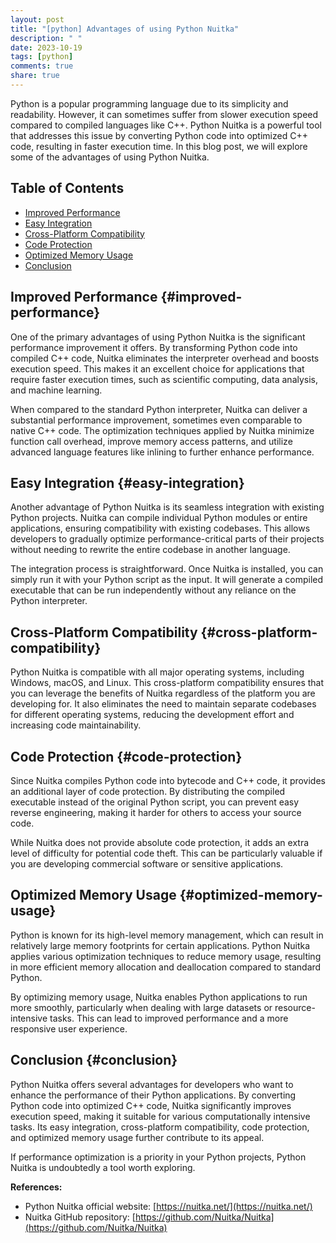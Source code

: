 ```yaml
---
layout: post
title: "[python] Advantages of using Python Nuitka"
description: " "
date: 2023-10-19
tags: [python]
comments: true
share: true
---
```


Python is a popular programming language due to its simplicity and readability. However, it can sometimes suffer from slower execution speed compared to compiled languages like C++. Python Nuitka is a powerful tool that addresses this issue by converting Python code into optimized C++ code, resulting in faster execution time. In this blog post, we will explore some of the advantages of using Python Nuitka.

## Table of Contents
- [Improved Performance](#improved-performance)
- [Easy Integration](#easy-integration)
- [Cross-Platform Compatibility](#cross-platform-compatibility)
- [Code Protection](#code-protection)
- [Optimized Memory Usage](#optimized-memory-usage)
- [Conclusion](#conclusion)

## Improved Performance {#improved-performance}

One of the primary advantages of using Python Nuitka is the significant performance improvement it offers. By transforming Python code into compiled C++ code, Nuitka eliminates the interpreter overhead and boosts execution speed. This makes it an excellent choice for applications that require faster execution times, such as scientific computing, data analysis, and machine learning.

When compared to the standard Python interpreter, Nuitka can deliver a substantial performance improvement, sometimes even comparable to native C++ code. The optimization techniques applied by Nuitka minimize function call overhead, improve memory access patterns, and utilize advanced language features like inlining to further enhance performance.

## Easy Integration {#easy-integration}

Another advantage of Python Nuitka is its seamless integration with existing Python projects. Nuitka can compile individual Python modules or entire applications, ensuring compatibility with existing codebases. This allows developers to gradually optimize performance-critical parts of their projects without needing to rewrite the entire codebase in another language.

The integration process is straightforward. Once Nuitka is installed, you can simply run it with your Python script as the input. It will generate a compiled executable that can be run independently without any reliance on the Python interpreter.

## Cross-Platform Compatibility {#cross-platform-compatibility}

Python Nuitka is compatible with all major operating systems, including Windows, macOS, and Linux. This cross-platform compatibility ensures that you can leverage the benefits of Nuitka regardless of the platform you are developing for. It also eliminates the need to maintain separate codebases for different operating systems, reducing the development effort and increasing code maintainability.

## Code Protection {#code-protection}

Since Nuitka compiles Python code into bytecode and C++ code, it provides an additional layer of code protection. By distributing the compiled executable instead of the original Python script, you can prevent easy reverse engineering, making it harder for others to access your source code.

While Nuitka does not provide absolute code protection, it adds an extra level of difficulty for potential code theft. This can be particularly valuable if you are developing commercial software or sensitive applications.

## Optimized Memory Usage {#optimized-memory-usage}

Python is known for its high-level memory management, which can result in relatively large memory footprints for certain applications. Python Nuitka applies various optimization techniques to reduce memory usage, resulting in more efficient memory allocation and deallocation compared to standard Python.

By optimizing memory usage, Nuitka enables Python applications to run more smoothly, particularly when dealing with large datasets or resource-intensive tasks. This can lead to improved performance and a more responsive user experience.

## Conclusion {#conclusion}

Python Nuitka offers several advantages for developers who want to enhance the performance of their Python applications. By converting Python code into optimized C++ code, Nuitka significantly improves execution speed, making it suitable for various computationally intensive tasks. Its easy integration, cross-platform compatibility, code protection, and optimized memory usage further contribute to its appeal.

If performance optimization is a priority in your Python projects, Python Nuitka is undoubtedly a tool worth exploring.

**References:**

- Python Nuitka official website: [https://nuitka.net/](https://nuitka.net/)
- Nuitka GitHub repository: [https://github.com/Nuitka/Nuitka](https://github.com/Nuitka/Nuitka)